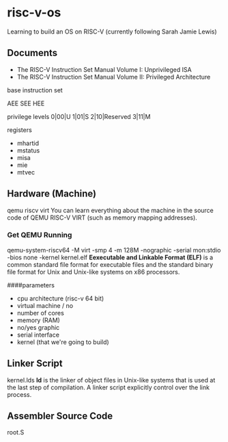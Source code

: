# risc-v-os
Learning to build an OS on RISC-V
(currently following Sarah Jamie Lewis)

## Documents
- The RISC-V Instruction Set Manual Volume I: Unprivileged ISA
- The RISC-V Instruction Set Manual Volume II: Privileged Architecture

base instruction set

AEE
SEE
HEE

privilege levels
0|00|U
1|01|S
2|10|Reserved 
3|11|M

registers
- mhartid
- mstatus
- misa
- mie
- mtvec

## Hardware (Machine)
qemu riscv virt
You can learn everything about the machine in the source code of QEMU
RISC-V VIRT (such as memory mapping addresses).

### Get QEMU Running
qemu-system-riscv64 -M virt -smp 4 -m 128M -nographic -serial mon:stdio -bios none -kernel kernel.elf
**Eexecutable and Linkable Format (ELF)** is a common standard file format for
executable files and the standard binary file format for Unix and Unix-like
systems on x86 processors.

####parameters
- cpu architecture (risc-v 64 bit)
- virtual machine / no
- number of cores
- memory (RAM)
- no/yes graphic
- serial interface
- kernel (that we're going to build)

## Linker Script
kernel.lds
**ld** is the linker of object files in Unix-like systems that is used at the
last step of compilation.
A linker script explicitly control over the link process.

## Assembler Source Code
root.S

